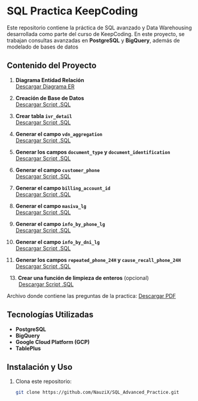 # SQL Practica KeepCoding 

Este repositorio contiene la práctica de SQL avanzado y Data Warehousing desarrollada como parte del curso de KeepCoding. En este proyecto, se trabajan consultas avanzadas en **PostgreSQL** y **BigQuery**, además de modelado de bases de datos

##  Contenido del Proyecto
1. **Diagrama Entidad Relación**  
   [Descargar Diagrama ER](https://github.com/NauziX/SQL_PracticeKC/raw/main/Diagrama_ERKeepCoding.pdf)  

2. **Creación de Base de Datos**  
   [Descargar Script .SQL](https://github.com/NauziX/SQL_PracticeKC/raw/main/creaciontablaskc.sql)  

3. **Crear tabla `ivr_detail`**  
   [Descargar Script .SQL](https://github.com/NauziX/SQL_PracticeKC/raw/main/3.sql)  

4. **Generar el campo `vdn_aggregation`**  
   [Descargar Script .SQL](https://github.com/NauziX/SQL_PracticeKC/raw/main/4.sql)  

5. **Generar los campos `document_type` y `document_identification`**  
   [Descargar Script .SQL](https://github.com/NauziX/SQL_PracticeKC/raw/main/5.sql)  

6. **Generar el campo `customer_phone`**  
   [Descargar Script .SQL](https://github.com/NauziX/SQL_PracticeKC/raw/main/6.sql)  

7. **Generar el campo `billing_account_id`**  
   [Descargar Script .SQL](https://github.com/NauziX/SQL_PracticeKC/raw/main/7.sql)  

8. **Generar el campo `masiva_lg`**  
   [Descargar Script .SQL](https://github.com/NauziX/SQL_PracticeKC/raw/main/8.sql)  

9. **Generar el campo `info_by_phone_lg`**  
   [Descargar Script .SQL](https://github.com/NauziX/SQL_PracticeKC/raw/main/9.sql)  

10. **Generar el campo `info_by_dni_lg`**  
   [Descargar Script .SQL](https://github.com/NauziX/SQL_PracticeKC/raw/main/10.sql)  

11. **Generar los campos `repeated_phone_24H` y `cause_recall_phone_24H`**  
   [Descargar Script .SQL](https://github.com/NauziX/SQL_PracticeKC/raw/main/11.sql)

&nbsp;&nbsp;13. **Crear una función de limpieza de enteros** (opcional)<br>&nbsp;&nbsp;&nbsp;&nbsp;&nbsp;&nbsp;&nbsp;&nbsp;[Descargar Script .SQL](https://github.com/NauziX/SQL_PracticeKC/raw/main/13.sql)

   
 
   Archivo donde contiene las preguntas de la practica:
   [Descargar PDF](https://github.com/NauziX/SQL_PracticeKC/raw/main/Práctica%Advanced%SQL.pdf)
   


##  Tecnologías Utilizadas

- **PostgreSQL** 
- **BigQuery** 
- **Google Cloud Platform (GCP)** 
- **TablePlus** 

## Instalación y Uso

1. Clona este repositorio:
   ```bash
   git clone https://github.com/NauziX/SQL_Advanced_Practice.git
